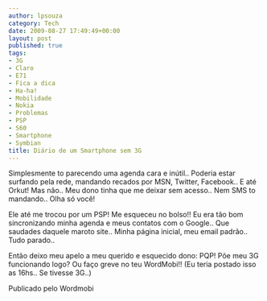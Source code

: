 ```yaml
---
author: lpsouza
category: Tech
date: 2009-08-27 17:49:49+00:00
layout: post
published: true
tags:
- 3G
- Claro
- E71
- Fica a dica
- Ha-ha!
- Mobilidade
- Nokia
- Problemas
- PSP
- S60
- Smartphone
- Symbian
title: Diário de um Smartphone sem 3G
---
```


Simplesmente to parecendo uma agenda cara e inútil.. Poderia estar surfando pela rede, mandando recados por MSN, Twitter, Facebook.. E até Orkut! Mas não.. Meu dono tinha que me deixar sem acesso.. Nem SMS to mandando.. Olha só você!

Ele até me trocou por um PSP! Me esqueceu no bolso!! Eu era tão bom sincronizando minha agenda e meus contatos com o Google.. Que saudades daquele maroto site.. Minha página inicial, meu email padrão.. Tudo parado..

Então deixo meu apelo a meu querido e esquecido dono: PQP! Põe meu 3G funcionando logo? Ou faço greve no teu WordMobi!!
(Eu teria postado isso as 16hs.. Se tivesse 3G..)

Publicado pelo Wordmobi